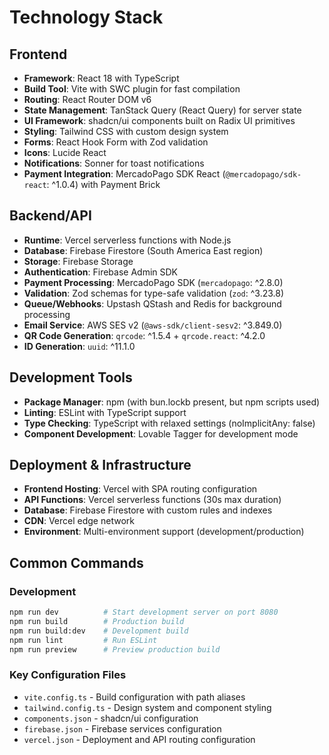 # Technology Stack

## Frontend

- **Framework**: React 18 with TypeScript
- **Build Tool**: Vite with SWC plugin for fast compilation
- **Routing**: React Router DOM v6
- **State Management**: TanStack Query (React Query) for server state
- **UI Framework**: shadcn/ui components built on Radix UI primitives
- **Styling**: Tailwind CSS with custom design system
- **Forms**: React Hook Form with Zod validation
- **Icons**: Lucide React
- **Notifications**: Sonner for toast notifications
- **Payment Integration**: MercadoPago SDK React (`@mercadopago/sdk-react`: ^1.0.4) with Payment Brick

## Backend/API

- **Runtime**: Vercel serverless functions with Node.js
- **Database**: Firebase Firestore (South America East region)
- **Storage**: Firebase Storage
- **Authentication**: Firebase Admin SDK
- **Payment Processing**: MercadoPago SDK (`mercadopago`: ^2.8.0)
- **Validation**: Zod schemas for type-safe validation (`zod`: ^3.23.8)
- **Queue/Webhooks**: Upstash QStash and Redis for background processing
- **Email Service**: AWS SES v2 (`@aws-sdk/client-sesv2`: ^3.849.0)
- **QR Code Generation**: `qrcode`: ^1.5.4 + `qrcode.react`: ^4.2.0
- **ID Generation**: `uuid`: ^11.1.0

## Development Tools

- **Package Manager**: npm (with bun.lockb present, but npm scripts used)
- **Linting**: ESLint with TypeScript support
- **Type Checking**: TypeScript with relaxed settings (noImplicitAny: false)
- **Component Development**: Lovable Tagger for development mode

## Deployment & Infrastructure

- **Frontend Hosting**: Vercel with SPA routing configuration
- **API Functions**: Vercel serverless functions (30s max duration)
- **Database**: Firebase Firestore with custom rules and indexes
- **CDN**: Vercel edge network
- **Environment**: Multi-environment support (development/production)

## Common Commands

### Development

```bash
npm run dev          # Start development server on port 8080
npm run build        # Production build
npm run build:dev    # Development build
npm run lint         # Run ESLint
npm run preview      # Preview production build
```

### Key Configuration Files

- `vite.config.ts` - Build configuration with path aliases
- `tailwind.config.ts` - Design system and component styling
- `components.json` - shadcn/ui configuration
- `firebase.json` - Firebase services configuration
- `vercel.json` - Deployment and API routing configuration
